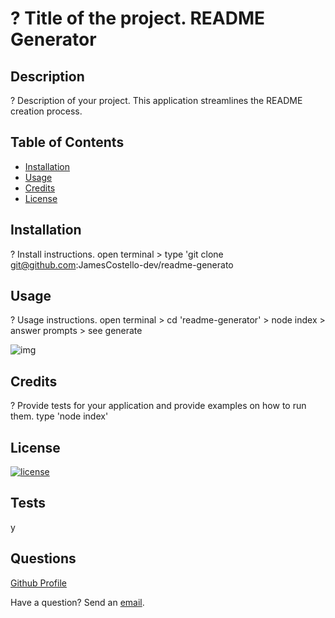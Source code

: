 # ? Title of the project. README Generator

## Description

? Description of your project. This application streamlines the README creation process.

## Table of Contents

* [Installation](#installation)
* [Usage](#usage)
* [Credits](#credits)
* [License](#license)

## Installation

? Install instructions. open terminal > type 'git clone git@github.com:JamesCostello-dev/readme-generato

## Usage

? Usage instructions. open terminal > cd 'readme-generator' > node index > answer prompts > see generate

![img](assets/images/screenshot.png)

## Credits

? Provide tests for your application and provide examples on how to run them. type 'node index'

## License 

[![license](https://img.shields.io/badge/License-GPL-green.svg)](https://shields.io/)

## Tests

y

## Questions

[Github Profile](https://github.com/y)

Have a question?  Send an [email](y).
